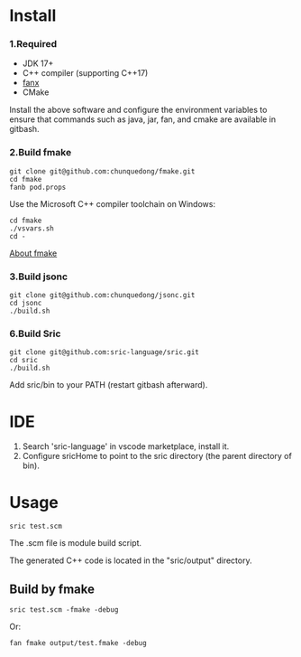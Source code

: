 

# Install

### 1.Required
- JDK 17+
- C++ compiler (supporting C++17)
- [fanx](https://github.com/fanx-dev/fanx/releases)
- CMake

Install the above software and configure the environment variables to ensure that commands such as java, jar, fan, and cmake are available in gitbash.

### 2.Build fmake
```
git clone git@github.com:chunquedong/fmake.git
cd fmake
fanb pod.props
```

Use the Microsoft C++ compiler toolchain on Windows:
```
cd fmake
./vsvars.sh
cd -
```
[About fmake](https://github.com/chunquedong/fmake)

### 3.Build jsonc
```
git clone git@github.com:chunquedong/jsonc.git
cd jsonc
./build.sh
```

### 6.Build Sric
```
git clone git@github.com:sric-language/sric.git
cd sric
./build.sh
```
Add sric/bin to your PATH (restart gitbash afterward).


# IDE

1. Search 'sric-language' in vscode marketplace, install it.
2. Configure sricHome to point to the sric directory (the parent directory of bin).


# Usage

```
sric test.scm
```

The .scm file is module build script.

The generated C++ code is located in the "sric/output" directory.


## Build by fmake
```
sric test.scm -fmake -debug
```
Or:
```
fan fmake output/test.fmake -debug
```
